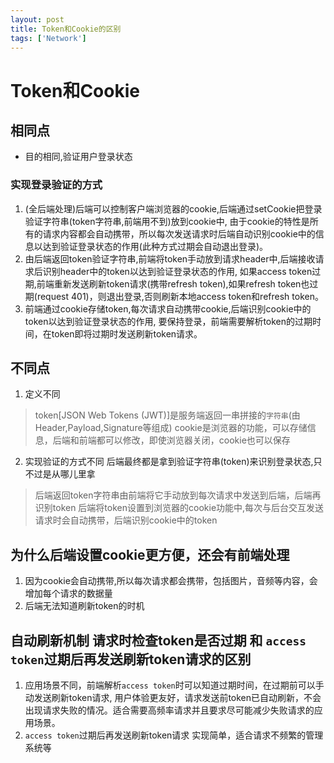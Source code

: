 ```yaml
---
layout: post
title: Token和Cookie的区别
tags: ['Network']
---
```


# Token和Cookie

## 相同点
 - 目的相同,验证用户登录状态

### 实现登录验证的方式
1. (全后端处理)后端可以控制客户端浏览器的cookie,后端通过setCookie把登录验证字符串(token字符串,前端用不到)放到cookie中,
由于cookie的特性是所有的请求内容都会自动携带，所以每次发送请求时后端自动识别cookie中的信息以达到验证登录状态的作用(此种方式过期会自动退出登录)。
2. 由后端返回token验证字符串,前端将token手动放到请求header中,后端接收请求后识别header中的token以达到验证登录状态的作用,
如果access token过期,前端重新发送刷新token请求(携带refresh token),如果refresh token也过期(request 401)，则退出登录,否则刷新本地access token和refresh token。
3. 前端通过cookie存储token,每次请求自动携带cookie,后端识别cookie中的token以达到验证登录状态的作用,
要保持登录，前端需要解析token的过期时间，在token即将过期时发送刷新token请求。


## 不同点
1. 定义不同
> token[JSON Web Tokens (JWT)]是服务端返回一串拼接的`字符串`(由Header,Payload,Signature等组成)
> cookie是浏览器的功能，可以存储信息，后端和前端都可以修改，即使浏览器关闭，cookie也可以保存

2. 实现验证的方式不同
后端最终都是拿到验证字符串(token)来识别登录状态,只不过是从哪儿里拿
> 后端返回token字符串由前端将它手动放到每次请求中发送到后端，后端再识别token
> 后端将token设置到浏览器的cookie功能中,每次与后台交互发送请求时会自动携带，后端识别cookie中的token

## 为什么后端设置cookie更方便，还会有前端处理
1. 因为cookie会自动携带,所以每次请求都会携带，包括图片，音频等内容，会增加每个请求的数据量
2. 后端无法知道刷新token的时机

## 自动刷新机制 请求时检查token是否过期 和 `access token`过期后再发送刷新token请求的区别
1. 应用场景不同，前端解析`access token`时可以知道过期时间，在过期前可以手动发送刷新token请求,
用户体验更友好，请求发送前token已自动刷新，不会出现请求失败的情况。适合需要高频率请求并且要求尽可能减少失败请求的应用场景。
2. `access token`过期后再发送刷新token请求
实现简单，适合请求不频繁的管理系统等
